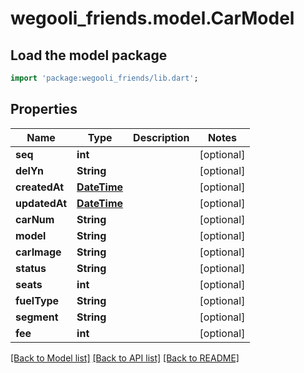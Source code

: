 # wegooli_friends.model.CarModel

## Load the model package

```dart
import 'package:wegooli_friends/lib.dart';
```

## Properties

| Name          | Type                        | Description | Notes      |
| ------------- | --------------------------- | ----------- | ---------- |
| **seq**       | **int**                     |             | [optional] |
| **delYn**     | **String**                  |             | [optional] |
| **createdAt** | [**DateTime**](DateTime.md) |             | [optional] |
| **updatedAt** | [**DateTime**](DateTime.md) |             | [optional] |
| **carNum**    | **String**                  |             | [optional] |
| **model**     | **String**                  |             | [optional] |
| **carImage**  | **String**                  |             | [optional] |
| **status**    | **String**                  |             | [optional] |
| **seats**     | **int**                     |             | [optional] |
| **fuelType**  | **String**                  |             | [optional] |
| **segment**   | **String**                  |             | [optional] |
| **fee**       | **int**                     |             | [optional] |

[[Back to Model list]](../README.md#documentation-for-models)
[[Back to API list]](../README.md#documentation-for-api-endpoints)
[[Back to README]](../README.md)

